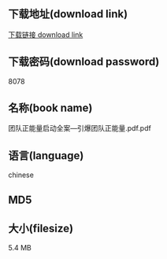 ## 下载地址(download link)
[下载链接 download link](https://voluble-croquembouche-d321dc.netlify.app/?s=%E5%9B%A2%E9%98%9F%E6%AD%A3%E8%83%BD%E9%87%8F%E5%90%AF%E5%8A%A8%E5%85%A8%E6%A1%88%E2%80%94%E5%BC%95%E7%88%86%E5%9B%A2%E9%98%9F%E6%AD%A3%E8%83%BD%E9%87%8F.pdf)

## 下载密码(download password)
8078

## 名称(book name)
团队正能量启动全案—引爆团队正能量.pdf.pdf

## 语言(language)
chinese

## MD5


## 大小(filesize)
5.4 MB
